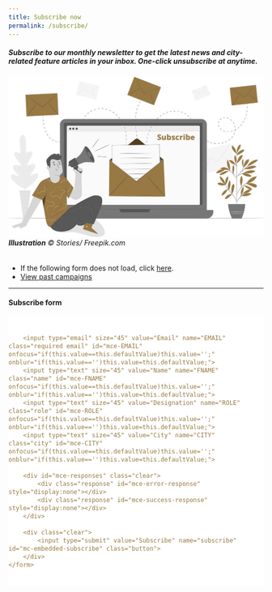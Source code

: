 ```yaml
---
title: Subscribe now
permalink: /subscribe/
---
```


##### Subscribe to our monthly newsletter to get the latest news and city-related feature articles in your inbox. One-click unsubscribe at anytime.

###### ![Subscribe](/images/subscribe.jpg/)**Illustration** © Stories/ Freepik.com 

- If the following form does not load, click [here](https://go.gov.sg/newsletter/).
- [View past campaigns](https://us20.campaign-archive.com/home/?u=9ba93559f08e773e70d4115c4&id=412167998e)

---

#### **Subscribe form**

<!-- Begin MailChimp Signup Form -->
<link href="//cdn-images.mailchimp.com/embedcode/classic-10_7.css" rel="stylesheet" type="text/css">
<style type="text/css">
#mailchimp {
	background: #ffffff;
	color: #967942;
	padding: 20px 30px 20px 0px;
}
	#mailchimp input {
		 border: medium none;
    color: #000;
    font-family: 'Open Sans', sans-serif;
    font-size: 18px;
    font-style: nil;
    margin-bottom: 20px;
    padding: 10px 10px;
    width: 300px;
		border-radius: 20px;
		-moz-border-radius: 20px;
		-webkit-border-radius: 20px;
	}
		#mailchimp input.email { background: #f0e8d9 }
		#mailchimp input.name { background: #f0e8d9 }
		#mailchimp input.role { background: #f0e8d9 }
		#mailchimp input.city { background: #f0e8d9 }
		#mailchimp input[type="submit"] {
			background: #967942;
			color: #fff;
			cursor: pointer;
			font-size: 18px;
			width: 40%;
			padding: 10px 10px;

		}
			#mailchimp input[type="submit"]:hover { color: #373531 }
</style>
			
<div id="mailchimp">
	<form action="https://leekuanyewworldcityprize.us20.list-manage.com/subscribe/post?u=9ba93559f08e773e70d4115c4&amp;id=412167998e" method="post" id="mc-embedded-subscribe-form" name="mc-embedded-subscribe-form" class="validate" target="_blank">

		<input type="email" size="45" value="Email" name="EMAIL" class="required email" id="mce-EMAIL" onfocus="if(this.value==this.defaultValue)this.value='';" onblur="if(this.value=='')this.value=this.defaultValue;">
		<input type="text" size="45" value="Name" name="FNAME" class="name" id="mce-FNAME" onfocus="if(this.value==this.defaultValue)this.value='';" onblur="if(this.value=='')this.value=this.defaultValue;">
		<input type="text" size="45" value="Designation" name="ROLE" class="role" id="mce-ROLE" onfocus="if(this.value==this.defaultValue)this.value='';" onblur="if(this.value=='')this.value=this.defaultValue;">
		<input type="text" size="45" value="City" name="CITY" class="city" id="mce-CITY" onfocus="if(this.value==this.defaultValue)this.value='';" onblur="if(this.value=='')this.value=this.defaultValue;">

		<div id="mce-responses" class="clear">
			<div class="response" id="mce-error-response" style="display:none"></div>
			<div class="response" id="mce-success-response" style="display:none"></div>
		</div>

		<div class="clear">
			<input type="submit" value="Subscribe" name="subscribe" id="mc-embedded-subscribe" class="button">
		</div>
	</form>
</div>
<!--End mc_embed_signup-->
